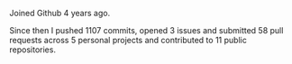 Joined Github 4 years ago.

Since then I pushed 1107 commits, opened 3 issues and submitted 58 pull requests across 5 personal projects and contributed to 11 public repositories.
